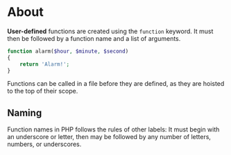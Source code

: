 # About

**User-defined** functions are created using the `function` keyword. It must then be followed by a function name and a list of arguments.

```php
function alarm($hour, $minute, $second)
{
    return 'Alarm!';
}
```

Functions can be called in a file before they are defined, as they are hoisted to the top of their scope.

## Naming

Function names in PHP follows the rules of other labels: It must begin with an underscore or letter, then may be followed by any number of letters, numbers, or underscores.
